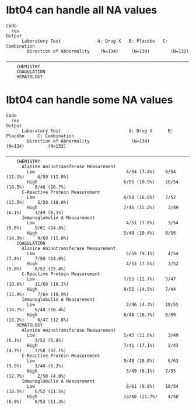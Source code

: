 # lbt04 can handle all NA values

    Code
      res
    Output
          Laboratory Test              A: Drug X   B: Placebo   C: Combination
            Direction of Abnormality    (N=134)     (N=134)        (N=132)    
        ——————————————————————————————————————————————————————————————————————
        CHEMISTRY                                                             
        COAGULATION                                                           
        HEMATOLOGY                                                            

# lbt04 can handle some NA values

    Code
      res
    Output
          Laboratory Test                          A: Drug X      B: Placebo     C: Combination
            Direction of Abnormality                (N=134)         (N=134)         (N=132)    
        ———————————————————————————————————————————————————————————————————————————————————————
        CHEMISTRY                                                                              
          Alanine Aminotransferase Measurement                                                 
            Low                                   4/54 (7.4%)    6/54 (11.1%)     6/50 (12.0%) 
            High                                 6/55 (10.9%)    10/54 (18.5%)    8/48 (16.7%) 
          C-Reactive Protein Measurement                                                       
            Low                                  8/50 (16.0%)    7/52 (13.5%)     5/50 (10.0%) 
            High                                 7/46 (15.2%)     3/49 (6.1%)     3/49 (6.1%)  
          Immunoglobulin A Measurement                                                         
            Low                                   4/51 (7.8%)     3/54 (5.6%)     9/61 (14.8%) 
            High                                 5/48 (10.4%)    8/56 (14.3%)     9/60 (15.0%) 
        COAGULATION                                                                            
          Alanine Aminotransferase Measurement                                                 
            Low                                   5/55 (9.1%)     4/54 (7.4%)     7/50 (14.0%) 
            High                                  4/53 (7.5%)     3/52 (5.8%)     8/52 (15.4%) 
          C-Reactive Protein Measurement                                                       
            Low                                  7/55 (12.7%)    5/47 (10.6%)    11/68 (16.2%) 
            High                                 8/55 (14.5%)    7/44 (15.9%)     7/64 (10.9%) 
          Immunoglobulin A Measurement                                                         
            Low                                   2/46 (4.3%)    10/55 (18.2%)    5/48 (10.4%) 
            High                                 8/48 (16.7%)    6/59 (10.2%)     6/47 (12.8%) 
        HEMATOLOGY                                                                             
          Alanine Aminotransferase Measurement                                                 
            Low                                  5/43 (11.6%)     3/49 (6.1%)     3/52 (5.8%)  
            High                                 7/41 (17.1%)     2/43 (4.7%)     7/58 (12.1%) 
          C-Reactive Protein Measurement                                                       
            Low                                  9/48 (18.8%)     6/63 (9.5%)     3/48 (6.2%)  
            High                                  3/49 (6.1%)    7/55 (12.7%)     2/50 (4.0%)  
          Immunoglobulin A Measurement                                                         
            Low                                   6/61 (9.8%)    10/54 (18.5%)    6/52 (11.5%) 
            High                                 13/60 (21.7%)    4/58 (6.9%)     6/53 (11.3%) 

